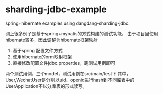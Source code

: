 # sharding-jdbc-example
spring+hibernate examples using dangdang-sharding-jdbc.

网上很多例子是基于spring+mybatis的方式构建的测试功能，
由于项目里使用hibernate较多，因此调整为hibernate框架映射

1. 基于spring 配置文件方式
2. 使用hibernate的orm映射框架
3. 直接修改配置文件jdbc.properties，跑测试用例即可

两个测试用例，三个model，测试用例在src/main/test下
其中，User,WechatUser是分别以uid、openid进行hash到不同库表中的
UserApplication不以分库表的形式读写。
